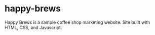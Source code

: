 # happy-brews
Happy Brews is a sample coffee shop marketing website. Site built with HTML, CSS, and Javascript.
